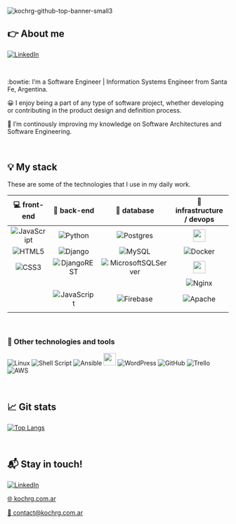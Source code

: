 ![kochrg-github-top-banner-small3](https://github.com/user-attachments/assets/3dff215e-0a8e-422e-8ae3-85462c617841)

## :point_right: About me
[![LinkedIn](https://img.shields.io/badge/linkedin-%230077B5.svg?style=for-the-badge&logo=linkedin&logoColor=white)](https://www.linkedin.com/in/kochrg/)

<br>

:bowtie: I’m a Software Engineer | Information Systems Engineer from Santa Fe, Argentina.

:grinning: I enjoy being a part of any type of software project, whether developing or contributing in the product design and definition process.

:seedling: I’m continously improving my knowledge on Software Architectures and Software Engineering.

<br>

## :bulb: My stack
These are some of the technologies that I use in my daily work.
<br>

<!-- START STACK TABLE -->
|                                                     :computer: front-end                                                     |                                                           :electric_plug: back-end                                                          |                                                                :floppy_disk: database                                                                |                                       :hammer: infrastructure / devops                                       |                                                   :iphone: cross-platform                                                   |
|:----------------------------------------------------------------------------------------------------------------------------:|:-------------------------------------------------------------------------------------------------------------------------------------------:|:----------------------------------------------------------------------------------------------------------------------------------------------------:|:------------------------------------------------------------------------------------------------------------:|:---------------------------------------------------------------------------------------------------------------------------:|
| ![JavaScript](https://img.shields.io/badge/javascript-%23323330.svg?style=for-the-badge&logo=javascript&logoColor=%23F7DF1E) | ![Python](https://img.shields.io/badge/python-3670A0?style=for-the-badge&logo=python&logoColor=ffdd54)                                      | ![Postgres](https://img.shields.io/badge/postgres-%23316192.svg?style=for-the-badge&logo=postgresql&logoColor=white)                                 | <img src="https://user-images.githubusercontent.com/63313062/182949891-c2de3c37-f243-40a4-a436-a985a17b9a7d.png" height="28px" />   | ![React Native](https://img.shields.io/badge/react_native-%2320232a.svg?style=for-the-badge&logo=react&logoColor=%2361DAFB) |
| ![HTML5](https://img.shields.io/badge/html5-%23E34F26.svg?style=for-the-badge&logo=html5&logoColor=white)                    | ![Django](https://img.shields.io/badge/django-%23092E20.svg?style=for-the-badge&logo=django&logoColor=white)                                | ![MySQL](https://img.shields.io/badge/mysql-%2300f.svg?style=for-the-badge&logo=mysql&logoColor=white)                                               | ![Docker](https://img.shields.io/badge/docker-%230db7ed.svg?style=for-the-badge&logo=docker&logoColor=white)                                                                                  | ![Expo](https://img.shields.io/badge/expo-1C1E24?style=for-the-badge&logo=expo&logoColor=#D04A37)                           |
| ![CSS3](https://img.shields.io/badge/css3-%231572B6.svg?style=for-the-badge&logo=css3&logoColor=white)                       | ![DjangoREST](https://img.shields.io/badge/DJANGO-REST-ff1709?style=for-the-badge&logo=django&logoColor=white&color=ff1709&labelColor=gray) | ![MicrosoftSQLServer](https://img.shields.io/badge/Microsoft%20SQL%20Sever-CC2927?style=for-the-badge&logo=microsoft%20sql%20server&logoColor=white) | <img src="https://user-images.githubusercontent.com/63313062/182950906-8919a282-df6a-44a1-b1e5-e78962448159.png" height="28px" /> |                                                                                                                             |
|                                                                                                                              |                                                                                                                                             |                                                                                                                                                      | ![Nginx](https://img.shields.io/badge/nginx-%23009639.svg?style=for-the-badge&logo=nginx&logoColor=white)                                                                                               |                                                                                                                             |
|                                                                                                                              | ![JavaScript](https://img.shields.io/badge/javascript-%23323330.svg?style=for-the-badge&logo=javascript&logoColor=%23F7DF1E)                | ![Firebase](https://img.shields.io/badge/Firebase-039BE5?style=for-the-badge&logo=Firebase&logoColor=white)                                          | ![Apache](https://img.shields.io/badge/apache-%23D42029.svg?style=for-the-badge&logo=apache&logoColor=white)    |                                                                                                                             |
|                                                                                                                              |                                                                                                                                             |                                                                                                                                                      |  |                                                                                                                             |
<!-- STACK TABLE END -->
<br>

### :paperclip: Other technologies and tools
![Linux](https://img.shields.io/badge/Linux-FCC624?style=for-the-badge&logo=linux&logoColor=black)
![Shell Script](https://img.shields.io/badge/shell_script-%23121011.svg?style=for-the-badge&logo=gnu-bash&logoColor=white)
![Ansible](https://img.shields.io/badge/ansible-%231A1918.svg?style=for-the-badge&logo=ansible&logoColor=white)
<a href="https://github.com/SigNoz/signoz"><img src="https://user-images.githubusercontent.com/63313062/182954547-8e3c891a-b7d6-4b81-94d1-d1eb4f644da0.png" height="28px" /></a>
![WordPress](https://img.shields.io/badge/WordPress-%23117AC9.svg?style=for-the-badge&logo=WordPress&logoColor=white)
![GitHub](https://img.shields.io/badge/github-%23121011.svg?style=for-the-badge&logo=github&logoColor=white)
![Trello](https://img.shields.io/badge/Trello-%23026AA7.svg?style=for-the-badge&logo=Trello&logoColor=white)
![AWS](https://img.shields.io/badge/AWS-%23FF9900.svg?style=for-the-badge&logo=amazon-aws&logoColor=white)

<br>

## :chart_with_upwards_trend: Git stats
[![Top Langs](https://github-readme-stats.vercel.app/api/top-langs/?username=kochrg&theme=tokyonight&langs_count=8)](https://github.com/anuraghazra/github-readme-stats)

<br>

## :mailbox_with_mail: Stay in touch!
[![LinkedIn](https://img.shields.io/badge/linkedin-%230077B5.svg?style=for-the-badge&logo=linkedin&logoColor=white)](https://www.linkedin.com/in/kochrg/)

[:globe_with_meridians: kochrg.com.ar](http://kochrg.com.ar)

[:email: contact@kochrg.com.ar](mailto:contact@kochrg.com.ar)

<!--
**kochrg/kochrg** is a ✨ _special_ ✨ repository because its `README.md` (this file) appears on your GitHub profile.

Here are some ideas to get you started:

- 🔭 I’m currently working on ...
- 🌱 I’m currently learning ...
- 👯 I’m looking to collaborate on ...
- 🤔 I’m looking for help with ...
- 💬 Ask me about ...
- 📫 How to reach me: ...
- 😄 Pronouns: ...
- ⚡ Fun fact: ...
-->
